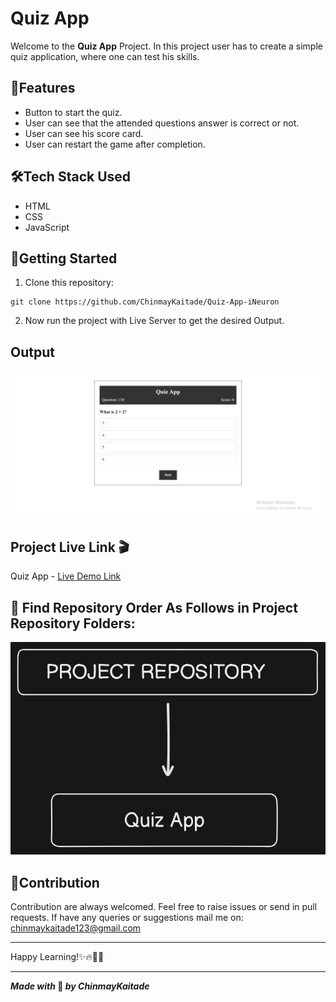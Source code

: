 # Quiz App

Welcome to the **Quiz App** Project. In this project user has to create a simple quiz application, where one can test his skills.

## 🌟Features

- Button to start the quiz.
- User can see that the attended questions answer is correct or not.
- User can see his score card.
- User can restart the game after completion.

## 🛠️Tech Stack Used

- HTML
- CSS
- JavaScript

## 🚀Getting Started

1. Clone this repository:

```
git clone https://github.com/ChinmayKaitade/Quiz-App-iNeuron
```

2. Now run the project with Live Server to get the desired Output.

## Output

![expected output](./output/quizAppOutput.png)

## Project Live Link 🎬

Quiz App - [Live Demo Link](https://quiz-app-ineuron.netlify.app/)

## :hatched_chick: Find Repository Order As Follows in Project Repository Folders:

![Project Repository](Quiz%20App.png)

## 💼Contribution

Contribution are always welcomed. Feel free to raise issues or send in pull requests. If have any queries or suggestions mail me on: [chinmaykaitade123@gmail.com](mailto:chinmaykaitade123@gmail.com)


---

Happy Learning!✨🔥👨‍💻

---

**_Made with_ 🍵 _by ChinmayKaitade_**
